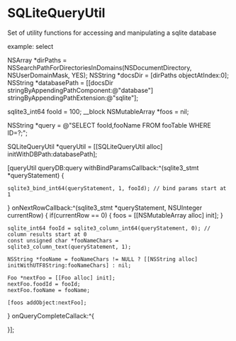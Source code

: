 SQLiteQueryUtil
===============

Set of utility functions for accessing and manipulating a sqlite database

example: select

NSArray *dirPaths = NSSearchPathForDirectoriesInDomains(NSDocumentDirectory, NSUserDomainMask, YES);
NSString *docsDir = [dirPaths objectAtIndex:0];
NSString *databasePath = [[docsDir stringByAppendingPathComponent:@"database"] stringByAppendingPathExtension:@"sqlite"];

sqlite3_int64 fooId = 100;
__block NSMutableArray *foos = nil;


NSString *query = @"SELECT fooId,fooName FROM fooTable WHERE ID=?;";

SQLiteQueryUtil *queryUtil = [[SQLiteQueryUtil alloc] initWithDBPath:databasePath];

[queryUtil queryDB:query withBindParamsCallback:^(sqlite3_stmt *queryStatement) {

    sqlite3_bind_int64(queryStatement, 1, fooId); // bind params start at 1

} onNextRowCallback:^(sqlite3_stmt *queryStatement, NSUInteger currentRow) {
    if(currentRow == 0) {
        foos = [[NSMutableArray alloc] init];
    }

    sqlite_int64 fooId = sqlite3_column_int64(queryStatement, 0); // column results start at 0
    const unsigned char *fooNameChars = sqlite3_column_text(queryStatement, 1);

    NSString *fooName = fooNameChars != NULL ? [[NSString alloc] initWithUTF8String:fooNameChars] : nil;

    Foo *nextFoo = [[Foo alloc] init];
    nextFoo.foodId = fooId;
    nextFoo.fooName = fooName;

    [foos addObject:nextFoo];

} onQueryCompleteCallack:^{

}];

